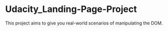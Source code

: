 # Udacity_Landing-Page-Project
This project aims to give you real-world scenarios of manipulating the DOM. 
